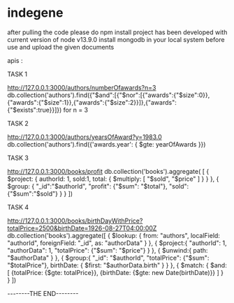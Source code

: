 # indegene

after pulling the code please do npm install
project has been developed with current version of node v13.9.0
install mongodb in your local system before use and upload the given documents

apis : 

TASK 1

http://127.0.0.1:3000/authors/numberOfawards?n=3
db.collection('authors').find({"$and":[{"$nor":[{"awards":{"$size":0}},{"awards":{"$size":1}},{"awards":{"$size":2}}]},{"awards":{"$exists":true}}]}) for n = 3

TASK 2

http://127.0.0.1:3000/authors/yearsOfAward?y=1983.0
db.collection('authors').find({'awards.year': { $gte: yearOfAwards }})

TASK 3

http://127.0.0.1:3000/books/profit
db.collection('books').aggregate(
            [
                { 
                    $project: { 
                        authorId: 1, sold:1, total: { $multiply: [ "$sold", "$price" ] } 
                    }
                },
                {
                    $group: {
                        "_id":"$authorId", 
                        "profit": {"$sum": "$total"},
                        "sold": {"$sum":"$sold"}
                    }
                }
            ])

TASK 4

http://127.0.0.1:3000/books/birthDayWithPrice?totalPrice=2500&birthDate=1926-08-27T04:00:00Z
db.collection('books').aggregate([
            {
            $lookup: {
                    from: "authors",
                    localField: "authorId",
                    foreignField: "_id",
                    as: "authorData"
                }
            },
            {
                $project:{
                "authorId": 1,
                "authorData": 1,
                "totalPrice": {"$sum": "$price"}
                }
            },
            { $unwind:{
                path: "$authorData"
                }
            },
            {
                $group:{
                "_id": "$authorId", "totalPrice": {"$sum": "$totalPrice"}, birthDate: { $first: "$authorData.birth" }
                }
            },
            {
                $match: {
                $and: [ 
                    {totalPrice: {$gte: totalPrice}}, 
                    {birthDate: {$gte: new Date(birthDate)}}
                ]
                }
            }
        ])
        
   --------THE END--------
